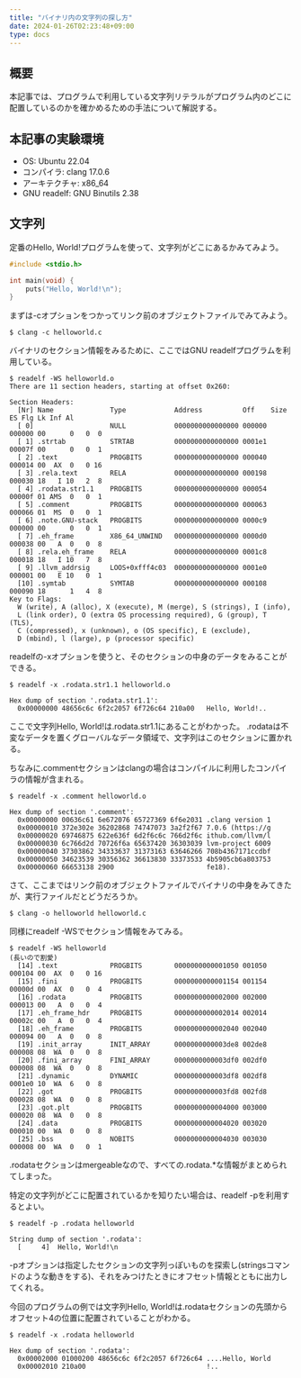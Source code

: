 ```yaml
---
title: "バイナリ内の文字列の探し方"
date: 2024-01-26T02:23:48+09:00
type: docs
---
```


## 概要

本記事では、プログラムで利用している文字列リテラルがプログラム内のどこに配置しているのかを確かめるための手法について解説する。

## 本記事の実験環境

- OS: Ubuntu 22.04
- コンパイラ: clang 17.0.6
- アーキテクチャ: x86_64
- GNU readelf: GNU Binutils 2.38

## 文字列

定番のHello, World!プログラムを使って、文字列がどこにあるかみてみよう。

```c
#include <stdio.h>

int main(void) {
    puts("Hello, World!\n");
}
```

まずは-cオプションをつかってリンク前のオブジェクトファイルでみてみよう。

```console
$ clang -c helloworld.c
```

バイナリのセクション情報をみるために、ここではGNU readelfプログラムを利用している。

```console
$ readelf -WS helloworld.o
There are 11 section headers, starting at offset 0x260:

Section Headers:
  [Nr] Name              Type            Address          Off    Size   ES Flg Lk Inf Al
  [ 0]                   NULL            0000000000000000 000000 000000 00      0   0  0
  [ 1] .strtab           STRTAB          0000000000000000 0001e1 00007f 00      0   0  1
  [ 2] .text             PROGBITS        0000000000000000 000040 000014 00  AX  0   0 16
  [ 3] .rela.text        RELA            0000000000000000 000198 000030 18   I 10   2  8
  [ 4] .rodata.str1.1    PROGBITS        0000000000000000 000054 00000f 01 AMS  0   0  1
  [ 5] .comment          PROGBITS        0000000000000000 000063 000066 01  MS  0   0  1
  [ 6] .note.GNU-stack   PROGBITS        0000000000000000 0000c9 000000 00      0   0  1
  [ 7] .eh_frame         X86_64_UNWIND   0000000000000000 0000d0 000038 00   A  0   0  8
  [ 8] .rela.eh_frame    RELA            0000000000000000 0001c8 000018 18   I 10   7  8
  [ 9] .llvm_addrsig     LOOS+0xfff4c03  0000000000000000 0001e0 000001 00   E 10   0  1
  [10] .symtab           SYMTAB          0000000000000000 000108 000090 18      1   4  8
Key to Flags:
  W (write), A (alloc), X (execute), M (merge), S (strings), I (info),
  L (link order), O (extra OS processing required), G (group), T (TLS),
  C (compressed), x (unknown), o (OS specific), E (exclude),
  D (mbind), l (large), p (processor specific)
```

readelfの-xオプションを使うと、そのセクションの中身のデータをみることができる。

```console
$ readelf -x .rodata.str1.1 helloworld.o

Hex dump of section '.rodata.str1.1':
  0x00000000 48656c6c 6f2c2057 6f726c64 210a00   Hello, World!..
```

ここで文字列Hello, World!は.rodata.str1.1にあることがわかった。
.rodataは不変なデータを置くグローバルなデータ領域で、文字列はこのセクションに置かれる。

ちなみに.commentセクションはclangの場合はコンパイルに利用したコンパイラの情報が含まれる。

```console
$ readelf -x .comment helloworld.o

Hex dump of section '.comment':
  0x00000000 00636c61 6e672076 65727369 6f6e2031 .clang version 1
  0x00000010 372e302e 36202868 74747073 3a2f2f67 7.0.6 (https://g
  0x00000020 69746875 622e636f 6d2f6c6c 766d2f6c ithub.com/llvm/l
  0x00000030 6c766d2d 70726f6a 65637420 36303039 lvm-project 6009
  0x00000040 37303862 34333637 31373163 63646266 708b4367171ccdbf
  0x00000050 34623539 30356362 36613830 33373533 4b5905cb6a803753
  0x00000060 66653138 2900                       fe18).
```

さて、ここまではリンク前のオブジェクトファイルでバイナリの中身をみてきたが、実行ファイルだとどうだろうか。

```console
$ clang -o helloworld helloworld.c
```

同様にreadelf -WSでセクション情報をみてみる。

```console
$ readelf -WS helloworld
(長いので割愛)
  [14] .text             PROGBITS        0000000000001050 001050 000104 00  AX  0   0 16
  [15] .fini             PROGBITS        0000000000001154 001154 00000d 00  AX  0   0  4
  [16] .rodata           PROGBITS        0000000000002000 002000 000013 00   A  0   0  4
  [17] .eh_frame_hdr     PROGBITS        0000000000002014 002014 00002c 00   A  0   0  4
  [18] .eh_frame         PROGBITS        0000000000002040 002040 000094 00   A  0   0  8
  [19] .init_array       INIT_ARRAY      0000000000003de8 002de8 000008 08  WA  0   0  8
  [20] .fini_array       FINI_ARRAY      0000000000003df0 002df0 000008 08  WA  0   0  8
  [21] .dynamic          DYNAMIC         0000000000003df8 002df8 0001e0 10  WA  6   0  8
  [22] .got              PROGBITS        0000000000003fd8 002fd8 000028 08  WA  0   0  8
  [23] .got.plt          PROGBITS        0000000000004000 003000 000020 08  WA  0   0  8
  [24] .data             PROGBITS        0000000000004020 003020 000010 00  WA  0   0  8
  [25] .bss              NOBITS          0000000000004030 003030 000008 00  WA  0   0  1
```

.rodataセクションはmergeableなので、すべての.rodata.*な情報がまとめられてしまった。

特定の文字列がどこに配置されているかを知りたい場合は、readelf -pを利用するとよい。

```console
$ readelf -p .rodata helloworld

String dump of section '.rodata':
  [     4]  Hello, World!\n
```

-pオプションは指定したセクションの文字列っぽいものを探索し(stringsコマンドのような動きをする)、それをみつけたときにオフセット情報とともに出力してくれる。

今回のプログラムの例では文字列Hello, World!は.rodataセクションの先頭からオフセット4の位置に配置されていることがわかる。

```console
$ readelf -x .rodata helloworld

Hex dump of section '.rodata':
  0x00002000 01000200 48656c6c 6f2c2057 6f726c64 ....Hello, World
  0x00002010 210a00                              !..
```

